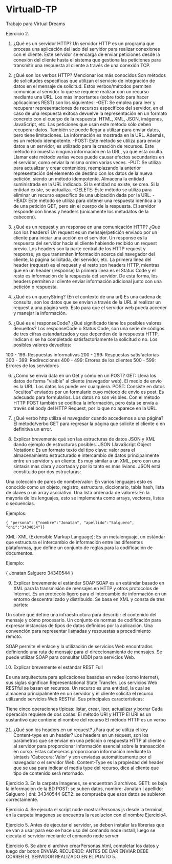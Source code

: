 # VirtualD-TP
Trabajo para Virtual Dreams

Ejercicio 2.
1.	¿Qué es un servidor HTTP? 
Un servidor HTTP es un programa que procesa una aplicación del lado del servidor para realizar conexiones con el cliente. Este servidor se encarga de enviar peticiones desde la  conexión del cliente hasta el sistema que gestiona las peticiones para transmitir una respuesta al cliente a través de una conexión TCP.

2.	¿Qué son los verbos HTTP? Mencionar los más conocidos
Son métodos de solicitudes especificas que utilizan el servicio de integración de datos en el mensaje de solicitud. Estos verbos/métodos permiten comunicar al servidor lo que se requiere realizar con un recurso mediante una URL. Los más importantes (sobre todo para hacer aplicaciones REST) son los siguientes:
-GET: Se emplea para leer y recuperar representaciones de recursos específicos del servidor, en el caso de una respuesta exitosa devuelve la representación en un formato concreto con el cuerpo de la respuesta: HTML, XML, JSON, imágenes, JavaScript, etc. Las peticiones que usan este método sólo deben recuperar datos. También se puede llegar a utilizar para enviar datos, pero tiene limitaciones. La información es mostrada en la URL. Además, es un método idempotente.
-POST: Este método se utiliza para enviar datos a un servidor, es utilizado para la creación de recursos. Este método no muestra ninguna información en la URL, ya que esta oculta. Llamar este método varias veces puede causar efectos secundarios en el servidor, como enviar la misma orden varias veces.
-PUT: Se utiliza para actualizar y crear contenidos, reemplazando la anterior representación del elemento de destino con los datos de la nueva petición, siendo un método idempotente. Almacena la entidad suministrada en la URL indicado. Si la entidad no existe, se crea. Si la entidad existe, se actualiza.
-DELETE: Este método se utiliza para eliminar un recurso específico de una ubicación dada por la URL.
-HEAD: Este método se utiliza para obtener una respuesta idéntica a la de una petición GET, pero sin el cuerpo de la respuesta. El servidor responde con líneas y headers (únicamente los metadatos de la cabecera).

3.	¿Qué es un request y un response en una comunicación HTTP? ¿Qué son los headers? 
Un request es un mensaje/petición enviado por un cliente para iniciar una acción en el servidor.
Un response es la respuesta del servidor hacia el cliente habiendo recibido un request previo.
Los headers son la parte central de los HTTP request y response, ya que transmiten información acerca del navegador del cliente, la página solicitada, del servidor, etc. La primera línea del header (request) es el request y el resto son headers HTTP, mientras que en un header (response) la primera línea es el Status Code y el resto es información de la respuesta del servidor. De esta forma, los headers permiten al cliente enviar información adicional junto con una petición o respuesta.

4.	¿Qué es un queryString? (En el contexto de una url)
Es una cadena de consulta, son los datos que se envían a través de la URL al realizar un request a una página web. Esto para que el servidor web pueda acceder y manejar la información.

5.	¿Qué es el responseCode? ¿Qué significado tiene los posibles valores devueltos?
Los responseCode o Status Code, son una serie de códigos de tres cifras estandarizados y que dependen de la respuesta HTTP, indican si se ha completado satisfactoriamente la solicitud o no. Los posibles valores devueltos:

100 - 199: Respuestas informativas
200 - 299: Respuestas satisfactorias
300 - 399: Redirecciones
400 - 499: Errores de los clientes
500 - 599: Errores de los servidores

6.	¿Cómo se envía data en un Get y cómo en un POST? 
GET: Lleva los datos de forma "visible" al cliente (navegador web). El medio de envío es la URL. Los datos los puede ver cualquiera. 
POST: Consiste en datos "ocultos" enviados por un formulario cuyo método de envío es post. Es adecuado para formularios. Los datos no son visibles. Con el método HTTP POST también se codifica la información, pero ésta se envía a través del body del HTTP Request, por lo que no aparece en la URL.

7.	¿Qué verbo http utiliza el navegador cuando accedemos a una página?
El método/verbo GET para regresar la página que solicite el cliente o en definitiva un error.

8.	Explicar brevemente qué son las estructuras de datos JSON y XML dando ejemplo de estructuras posibles.
JSON (JavaScript Object Notation): Es un formato texto del tipo clave: valor para el almacenamiento estructurado e intercambio de datos principalmente entre un servidor y un cliente. Es muy similar a un XML, pero con una sintaxis mas clara y acortada y por lo tanto es más liviano. JSON está constituido por dos estructuras:

Una colección de pares de nombre/valor: En varios lenguajes esto es conocido como un objeto, registro, estructura, diccionario, tabla hash, lista de claves o un array asociativo.
Una lista ordenada de valores: En la mayoría de los lenguajes, esto se implementa como arrays, vectores, listas o secuencias.

Ejemplos:


    { "persona": {"nombre":"Jonatan", "apellido":"Salguero", "dni":"3434054"}}

XML:
XML (Extensible Markup Language): Es un metalenguaje, un estándar que estructura el intercambio de información entre las diferentes plataformas, que define un conjunto de reglas para la codificación de documentos.

Ejemplo:

{<?xml version="1.0" encoding="ISO-8859-1"?>
<dato>
     <Nombre>Jonatan</Nombre>
     <Apellido>Salguero</Apellido>
     <dni>34340544</dni>
</dato>}

9.	Explicar brevemente el estándar SOAP
SOAP es un estándar basado en XML para la transmisión de mensajes en HTTP y otros protocolos de Internet. Es un protocolo ligero para el intercambio de información en un entorno descentralizado y distribuido. Se basa en XML y consta de tres partes:

Un sobre que define una infraestructura para describir el contenido del mensaje y cómo procesarlo.
Un conjunto de normas de codificación para expresar instancias de tipos de datos definidos por la aplicación.
Una convención para representar llamadas y respuestas a procedimiento remoto.

SOAP permite el enlace y la utilización de servicios Web encontrados definiendo una ruta de mensaje para el direccionamiento de mensajes. Se puede utilizar SOAP para consultar UDDI para servicios Web.

10.	Explicar brevemente el estándar REST Full

Es una arquitectura para aplicaciones basadas en redes (como Internet), sus siglas significan Representational State Transfer. Los servicios Web RESTful se basan en recursos. Un recurso es una entidad, la cual se almacena principalmente en un servidor y el cliente solicita el recurso utilizando servicios Web RESTful. Sus principales características:

Tiene cinco operaciones típicas: listar, crear, leer, actualizar y borrar
Cada operación requiere de dos cosas: El método URI y HTTP
El URI es un sustantivo que contiene el nombre del recurso
El método HTTP es un verbo

21.	¿Qué son los headers en un request? ¿Para qué se utiliza el key Content-type en un header?
Los headers en un request, son los parámetros que se envían en una petición o respuesta HTTP al cliente o al servidor para proporcionar información esencial sobre la transacción en curso. Estas cabeceras proporcionan información mediante la sintaxis 'Cabecera: Valor' y son enviadas automáticamente por el navegador o el servidor Web.
Content-Type es la propiedad del header que se usa para indicar el media type del recurso, dice al cliente que tipo de contenido será retornado.

Ejercicio 3.
En la carpeta Imagenes, se encuentran 3 archivos.
GET1: se baja la informacion de la BD
POST: se suben datos, nombre: Jonatan | apellido: Salguero | dni: 34340544
GET2: se comprueba que esos datos se subieron correctamente.

Ejercicio 4.
Se ejecuta el script node mostrarPersonas.js desde la terminal, en la carpeta imagenes se encuentra la resolucion con el nombre Ejercicio4.

Ejercicio 5.
Antes de ejecutar el servidor, se deben instalar las librerias que se van a usar para eso se hace uso del comando node install, luego se ejecuta el servidor mediante el comando node server

Ejercicio 6.
Se abre el archivo crearPersonas.html, completar los datos y luego dar boton ENVIAR. RECUERDE: ANTES DE DAR ENVIAR DEBE CORRER EL SERVIDOR REALIZADO EN EL PUNTO 5.

